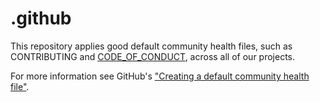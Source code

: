 # .github

This repository applies good default community health files, such as CONTRIBUTING and [CODE_OF_CONDUCT](./docs/CODE_OF_CONDUCT.md), across all of our projects.

For more information see GitHub's
["Creating a default community health file"](https://docs.github.com/en/communities/setting-up-your-project-for-healthy-contributions/creating-a-default-community-health-file).
